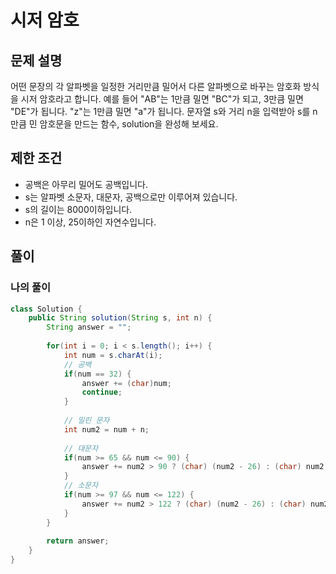 # 시저 암호
## 문제 설명
어떤 문장의 각 알파벳을 일정한 거리만큼 밀어서 다른 알파벳으로 바꾸는 암호화 방식을 시저 암호라고 합니다. 예를 들어 "AB"는 1만큼 밀면 "BC"가 되고, 3만큼 밀면 "DE"가 됩니다. "z"는 1만큼 밀면 "a"가 됩니다. 문자열 s와 거리 n을 입력받아 s를 n만큼 민 암호문을 만드는 함수, solution을 완성해 보세요.

## 제한 조건
* 공백은 아무리 밀어도 공백입니다.
* s는 알파벳 소문자, 대문자, 공백으로만 이루어져 있습니다.
* s의 길이는 8000이하입니다.
* n은 1 이상, 25이하인 자연수입니다.

## 풀이
### 나의 풀이
```java
class Solution {
    public String solution(String s, int n) {
        String answer = "";
        
        for(int i = 0; i < s.length(); i++) {
            int num = s.charAt(i);
            // 공백
            if(num == 32) {
                answer += (char)num;
                continue;
            }
            
            // 밀린 문자
            int num2 = num + n;
            
            // 대문자
            if(num >= 65 && num <= 90) {
                answer += num2 > 90 ? (char) (num2 - 26) : (char) num2;
            }
            // 소문자
            if(num >= 97 && num <= 122) {
                answer += num2 > 122 ? (char) (num2 - 26) : (char) num2;
            }
        }
    
        return answer;
    }
}
```  